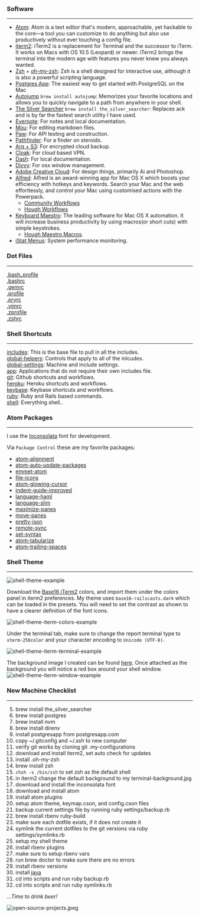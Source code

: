 
### Software
----

* [Atom](https://atom.io/): Atom is a text editor that's modern, approachable, yet hackable to the core—a tool you can customize to do anything but also use productively without ever touching a config file.
* [iterm2](http://www.iterm2.com/#/section/home): iTerm2 is a replacement for Terminal and the successor to iTerm. It works on Macs with OS 10.5 (Leopard) or newer. iTerm2 brings the terminal into the modern age with features you never knew you always wanted.
* [Zsh](http://www.zsh.org/) + [oh-my-zsh](https://github.com/robbyrussell/oh-my-zsh): Zsh is a shell designed for interactive use, although it is also a powerful scripting language.
* [Postgres App](http://postgresapp.com/): The easiest way to get started with PostgreSQL on the Mac
* [Autojump](https://github.com/joelthelion/autojump) ```brew install autojump```: Memorizes your favorite locations and allows you to quickly navigate to a path from anywhere in your shell.
* [The Silver Searcher](https://github.com/ggreer/the_silver_searcher) ```brew install the_silver_searcher```: Replaces ack and is by far the fastest search utility I have used.
* [Evernote](http://evernote.com/): For notes and local documentation.
* [Mou](http://mouapp.com/): For editing markdown files.
* [Paw](https://luckymarmot.com/paw): For API testing and construction.
* [Pathfinder](http://cocoatech.com/pathfinder/): For a finder on steroids.
* [Arq + S3](http://www.haystacksoftware.com/arq/): For encrypted cloud backup.
* [Cloak](https://www.getcloak.com/): For cloud based VPN.
* [Dash](http://kapeli.com/dash): For local documentation.
* [Divvy](https://mizage.com/divvy/): For osx window management.
* [Adobe Creative Cloud](http://www.adobe.com/):
For design things, primarily Ai and Photoshop.
* [Alfred](http://www.alfredapp.com/): Alfred is an award-winning app for Mac OS X which boosts your efficiency with hotkeys and keywords. Search your Mac and the web effortlessly, and control your Mac using customised actions with the Powerpack.
  * [Community Workflows](https://github.com/chrishough/my-configurations/tree/master/software/alfredapp/community.md)
  * [Hough Workflows](https://github.com/chrishough/my-configurations/tree/master/software/alfredapp/studio.md)
* [Keyboard Maestro](http://www.keyboardmaestro.com/main/): The leading software for Mac OS X automation. It will increase business productivity by using macros(or short cuts) with simple keystrokes.
  * [Hough Maestro Macros](https://github.com/chrishough/my-configurations/tree/master/software/maestro/studio.md).
* [iStat Menus](http://bjango.com/mac/istatmenus/): System performance monitoring.

### Dot Files
----
[.bash_profile](https://github.com/chrishough/my-configurations/blob/master/workstation/dotfiles/.bash_profile)  
[.bashrc](https://github.com/chrishough/my-configurations/blob/master/workstation/dotfiles/.bashrc)  
[.gemrc](https://github.com/chrishough/my-configurations/blob/master/workstation/dotfiles/.gemrc)  
[.profile](https://github.com/chrishough/my-configurations/blob/master/workstation/dotfiles/.profile)  
[.pryrc](https://github.com/chrishough/my-configurations/blob/master/workstation/dotfiles/.pryrc)  
[.vimrc](https://github.com/chrishough/my-configurations/blob/master/workstation/dotfiles/.vimrc)  
[.zprofile](https://github.com/chrishough/my-configurations/blob/master/workstation/dotfiles/.zprofile)  
[.zshrc](https://github.com/chrishough/my-configurations/blob/master/workstation/dotfiles/.bash_profile)  

### Shell Shortcuts
----
[includes](https://github.com/chrishough/my-configurations/blob/master/workstation/shell/includes): This is the base file to pull in all the includes.   
[global-helpers](https://github.com/chrishough/my-configurations/blob/master/workstation/shell/global-helpers): Controls that apply to all of the inlcudes.   
[global-settings](https://github.com/chrishough/my-configurations/blob/master/workstation/shell/global-settings): Machine and include settings.   
[app](https://github.com/chrishough/my-configurations/blob/master/workstation/shell/shortcuts/app):  Applications that do not require their own includes file.   
[git](https://github.com/chrishough/my-configurations/blob/master/workstation/shell/shortcuts/git):  Github shortcuts and workflows.  
[heroku](https://github.com/chrishough/my-configurations/blob/master/workstation/shell/shortcuts/heroku):  Heroku shortcuts and workflows.    
[keybase](https://github.com/chrishough/my-configurations/blob/master/workstation/shell/shortcuts/keybase): Keybase shortcuts and workflows.   
[ruby](https://github.com/chrishough/my-configurations/blob/master/workstation/shell/shortcuts/ruby):  Ruby and Rails based commands.   
[shell](https://github.com/chrishough/my-configurations/blob/master/workstation/shell/shortcuts/shell):  Everything shell..  



### Atom Packages
----
I use the [Inconsolata](http://levien.com/type/myfonts/inconsolata.html) font for development.

Via `Package Control` these are my favorite packages:  

* [atom-alignment](https://github.com/Freyskeyd/atom-alignment)
* [atom-auto-update-packages](https://github.com/yujinakayama/atom-auto-update-packages)
* [emmet-atom](https://github.com/emmetio/emmet-atom)
* [file-icons](https://github.com/DanBrooker/file-icons)
* [atom-glowing-cursor](https://github.com/Matthew-Smith/atom-glowing-cursor)
* [indent-guide-improved](https://github.com/harai/indent-guide-improved)
* [language-haml](https://github.com/ezekg/language-haml)
* [language-slim](https://github.com/slim-template/language-slim)
* [maximize-panes](https://github.com/santip/maximize-panes)
* [move-panes](https://github.com/santip/move-panes)
* [pretty-json](https://github.com/federomero/pretty-json)
* [remote-sync](https://github.com/yongkangchen/remote-sync)
* [set-syntax](https://github.com/lee-dohm/set-syntax)
* [atom-tabularize](https://github.com/pcasaretto/atom-tabularize)
* [atom-trailing-spaces](https://github.com/wpillar/atom-trailing-spaces)

### Shell Theme
----
![shell-theme-example](https://github.com/chrishough/my-configurations/raw/master/graphics/shell-screenshots/shell-theme-example.png)

Download the [Base16 iTerm2](https://github.com/chriskempson/base16-iterm2) colors, and import them under the colors panel in iterm2 preferences. My theme uses ```base16-railscasts.dark``` which can be loaded in the presets.  You will need to set the contrast as shown to have a clearer definition of the font icons.

![shell-theme-iterm-colors-example](https://github.com/chrishough/my-configurations/raw/master/graphics/shell-screenshots/shell-theme-iterm-colors-example.png)

Under the terminal tab, make sure to change the report terminal type to ```xterm-256color``` and your character encoding to ```Unicode (UTF-8)```.

![shell-theme-iterm-terminal-example](https://github.com/chrishough/my-configurations/raw/master/graphics/shell-screenshots/shell-theme-iterm-terminal-example.png)

The background image I created can be found [here](https://github.com/chrishough/my-configurations/raw/master/graphics/terminal-background.png).  Once attached as the background you will notice a red box around your shell window.  
![shell-theme-iterm-window-example](https://github.com/chrishough/my-configurations/raw/master/graphics/shell-screenshots/shell-theme-iterm-window-example.png)

### New Machine Checklist
----

5. brew install the_silver_searcher
6. brew install postgres
7. brew install nvm
8. brew install direnv
9. install postgresapp from postgresapp.com
10. copy ~/.gitconfig and ~/.ssh to new computer
11. verify git works by cloning git .my-configurations
12. download and install iterm2, set auto check for updates
13. install .oh-my-zsh
14. brew install zsh
15. ```chsh -s /bin/zsh``` to set zsh as the default shell
16. in iterm2 change the default background to my terminal-background.jpg
17. download and install the inconsolata font
18. download and install atom
19. install atom plugins
20. setup atom theme, keymap.cson, and config.cson files
21. backup current settings file by running ruby settings/backup.rb
22. brew install rbenv ruby-build
23. make sure each dotfile exists, if it does not create it
24. symlink the current dotfiles to the git versions via ruby settings/symlinks.rb
25. setup my shell theme
26. install rbenv plugins
27. make sure to setup rbenv vars
28. run brew doctor to make sure there are no errors
29. install rbenv versions
30. install [java](http://support.apple.com/kb/DL1572)
31. cd into scripts and run ruby backup.rb
32. cd into scripts and run ruby symlinks.rb

...*Time to drink beer!*

![open-source-projects.jpeg](https://github.com/chrishough/my-configurations/raw/master/graphics/open-source-projects.jpeg)
